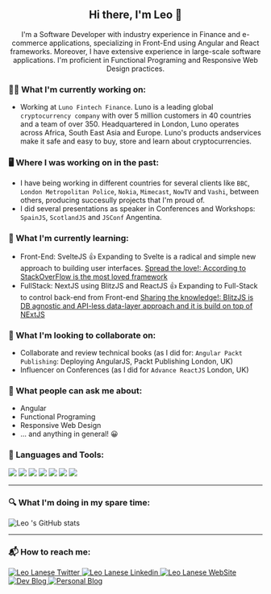 <div align="center">

## Hi there, I'm Leo 👋 

 
I'm a Software Developer with industry experience in Finance and e-commerce applications, specializing in Front-End using Angular and React frameworks. Moreover, I have extensive experience in large-scale software applications. I'm proficient in Functional Programing and Responsive Web Design practices.
 
<div align="left">
 
### 👨‍💻 What I'm currently working on:
 - Working at `Luno Fintech Finance`. Luno is a leading global `cryptocurrency company` with over 5 million customers in 40 countries and a team of over 350. Headquartered in London, Luno operates across Africa, South East Asia and Europe. Luno's products andservices make it safe and easy to buy, store and learn about cryptocurrencies.
 
### 🖥️ Where I was working on in the past:
 - I have being working in different countries for several clients like `BBC`, `London Metropolitan Police`, `Nokia`, `Mimecast`, `NowTV` and `Vashi`, between others, producing succesully projects that I'm proud of.
 - I did several presentations as speaker in Conferences and Workshops: `SpainJS`, `ScotlandJS` and `JSConf` Angentina.

 
### 🌱 What I'm currently learning: 
 - Front-End: SvelteJS 👍 Expanding to Svelte is a radical and simple new approach to building user interfaces. [Spread the love!: According to StackOverFlow is the most loved framework](https://insights.stackoverflow.com/survey/2021?utm_source=thenewstack&utm_medium=website&utm_campaign=platform#most-loved-dreaded-and-wanted-webframe-love-dread)
 - FullStack: NextJS using BlitzJS and ReactJS 👍 Expanding to Full-Stack to control back-end from Front-end [Sharing the knowledge!: BlitzJS is DB agnostic and API-less data-layer approach and it is build on top of NExtJS](https://blitzjs.com/docs/why-blitz)

 
### 👯 What I'm looking to collaborate on:
 - Collaborate and review technical books (as I did for: `Angular Packt Publishing`: Deploying AngularJS, Packt Publishing London, UK)
 - Influencer on Conferences (as I did for `Advance ReactJS` London, UK)

 
### 💬 What people can ask me about:
 - Angular
 - Functional Programing 
 - Responsive Web Design
 - ... and anything in general! 😀

 
### 📓 Languages and Tools:
<div>
<img src="https://flat.badgen.net/badge/-/TypeScript/blue?icon=typescript&label" />
<img src="https://img.shields.io/badge/-JavaScript-ad9e37?logo=javascript" />

<img src="https://img.shields.io/badge/-Angular2+-dd0031?logo=angular" /> 
<img src="https://img.shields.io/badge/-ReactJS-61DAFB?logo=react&logoColor=white&style=flat" /> 
<img src="https://img.shields.io/badge/-AngularJS-df2e31?logo=angularjs" />   
 
<img src="https://img.shields.io/badge/-Redux-754cbf?logo=redux" />  
<img src="https://img.shields.io/badge/SCM-ScrumMaster-blue" /> 
                                                                               
</div> 

 ---

### 🔍 What I'm doing in my spare time:  

<div style="width:100%; margin:0 auto;">
 
 ![Leo 's GitHub stats](https://github-readme-stats.vercel.app/api?username=leolanese&count_private=true&show_icons=true&include_all_commits=true&theme=monokai)

</div>

---
  
### 📬 How to reach me:  

<div align="left">
  <a href="http://twitter.com/LeoLaneseltd">
    <img alt="Leo Lanese Twitter" src="https://img.shields.io/badge/Twitter-1DA1F2?style=for-the-badge&logo=twitter&logoColor=white">
  </a>
  <a href="https://www.linkedin.com/in/leolanese/">
    <img alt="Leo Lanese Linkedin" src="https://img.shields.io/badge/LinkedIn-0077B5?style=for-the-badge&logo=linkedin&logoColor=white">
  </a>
  <a href="https://www.leolanese.com/">
    <img alt="Leo Lanese WebSite" src="https://img.shields.io/badge/website-yellow?style=for-the-badge&logo=javascript">
  </a>
  <a href="http://www.dev.to/leolanese">
    <img alt="Dev Blog" src="https://img.shields.io/badge/dev-FF0000?style=for-the-badge&logo=black&logoColor=black">
  </a>
   <a href="http://www.leolanese.com/blog">
    <img alt="Personal Blog" src="https://img.shields.io/badge/blog-ededed?style=for-the-badge&logo=red&logoColor=white">
  </a>
</div>

<br>

</div>
